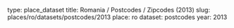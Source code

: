 type: place_dataset
title: Romania / Postcodes / Zipcodes (2013)
slug: places/ro/datasets/postcodes/2013
place: ro
dataset: postcodes
year: 2013

